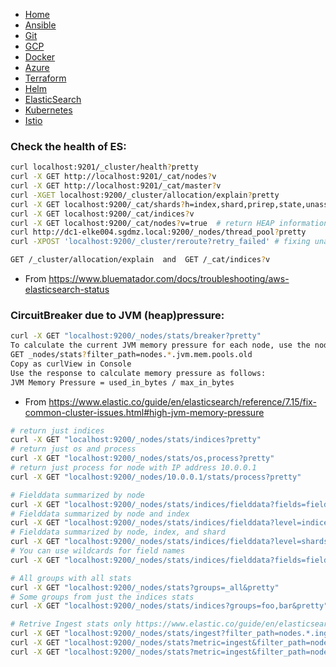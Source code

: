 * [Home](#)
* [Ansible](ansible.md)
* [Git](git.md)
* [GCP](index.md)
* [Docker](docker.md)
* [Azure](azure.md)
* [Terraform](terraform.md)
* [Helm](helm.md)
* </ins>[ElasticSearch](elastic.md)</ins>
* [Kubernetes](k8s.md)
* [Istio](istio.md)


### Check the health of ES:

```bash
curl localhost:9201/_cluster/health?pretty
curl -X GET http://localhost:9201/_cat/nodes?v
curl -X GET http://localhost:9201/_cat/master?v
curl -XGET localhost:9200/_cluster/allocation/explain?pretty
curl -X GET localhost:9200/_cat/shards?h=index,shard,prirep,state,unassigned.reason
curl -X GET localhost:9200/_cat/indices?v
curl -X GET localhost:9200/_cat/nodes?v=true  # return HEAP information
curl http://dc1-elke004.sgdmz.local:9200/_nodes/thread_pool?pretty
curl -XPOST 'localhost:9200/_cluster/reroute?retry_failed' # fixing unassigned shards

GET /_cluster/allocation/explain  and  GET /_cat/indices?v 
```


* From https://www.bluematador.com/docs/troubleshooting/aws-elasticsearch-status

### CircuitBreaker due to JVM (heap)pressure:
```bash
curl -X GET "localhost:9200/_nodes/stats/breaker?pretty"
To calculate the current JVM memory pressure for each node, use the nodes stats API.
GET _nodes/stats?filter_path=nodes.*.jvm.mem.pools.old
Copy as curlView in Console
Use the response to calculate memory pressure as follows:
JVM Memory Pressure = used_in_bytes / max_in_bytes
```

* From https://www.elastic.co/guide/en/elasticsearch/reference/7.15/fix-common-cluster-issues.html#high-jvm-memory-pressure

```bash
# return just indices
curl -X GET "localhost:9200/_nodes/stats/indices?pretty"
# return just os and process
curl -X GET "localhost:9200/_nodes/stats/os,process?pretty"
# return just process for node with IP address 10.0.0.1
curl -X GET "localhost:9200/_nodes/10.0.0.1/stats/process?pretty"

# Fielddata summarized by node
curl -X GET "localhost:9200/_nodes/stats/indices/fielddata?fields=field1,field2&pretty"
# Fielddata summarized by node and index
curl -X GET "localhost:9200/_nodes/stats/indices/fielddata?level=indices&fields=field1,field2&pretty"
# Fielddata summarized by node, index, and shard
curl -X GET "localhost:9200/_nodes/stats/indices/fielddata?level=shards&fields=field1,field2&pretty"
# You can use wildcards for field names
curl -X GET "localhost:9200/_nodes/stats/indices/fielddata?fields=field*&pretty"

# All groups with all stats
curl -X GET "localhost:9200/_nodes/stats?groups=_all&pretty"
# Some groups from just the indices stats
curl -X GET "localhost:9200/_nodes/stats/indices?groups=foo,bar&pretty"

# Retrive Ingest stats only https://www.elastic.co/guide/en/elasticsearch/reference/current/cluster-nodes-stats.html#cluster-nodes-stats-ingest-ex
curl -X GET "localhost:9200/_nodes/stats/ingest?filter_path=nodes.*.ingest&pretty"
curl -X GET "localhost:9200/_nodes/stats?metric=ingest&filter_path=nodes.*.ingest&pretty"
curl -X GET "localhost:9200/_nodes/stats?metric=ingest&filter_path=nodes.*.ingest.pipelines&pretty"
```